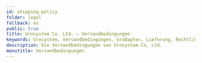 ```yaml
---
id: shipping-policy
folder: legal
fallback: en
public: true
title: Urosystem Co. Ltd. – Versandbedingungen
keywords: Urosystem, Versandbedingungen, UroDapter, Lieferung, Rechtliches
description: Die Versandbedingungen von Urosystem Co. Ltd.
menutitle: Versandbedingungen
---
```

